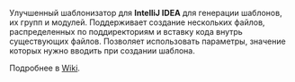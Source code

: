 Улучшенный шаблонизатор для **IntelliJ IDEA** для генерации шаблонов, их групп и модулей.
Поддерживает создание нескольких файлов, распределенных по поддиректориям и вставку кода внутрь существующих файлов.
Позволяет использовать параметры, значение которых нужно вводить при создании шаблона. 

Подробнее в [Wiki](../../wiki).
